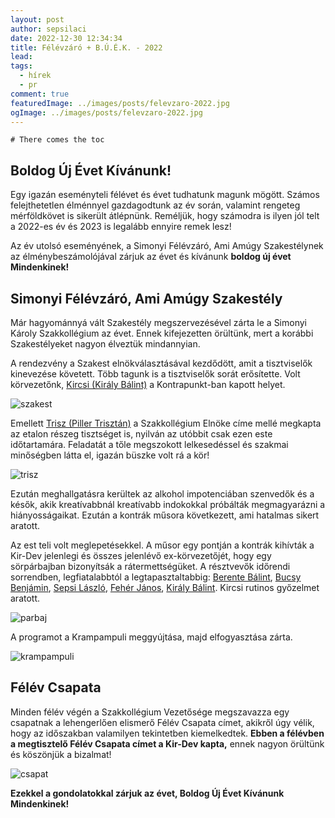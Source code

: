 ```yaml
---
layout: post
author: sepsilaci
date: 2022-12-30 12:34:34
title: Félévzáró + B.Ú.É.K. - 2022
lead:
tags:
  - hírek
  - pr
comment: true
featuredImage: ../images/posts/felevzaro-2022.jpg
ogImage: ../images/posts/felevzaro-2022.jpg
---
```


```toc
# There comes the toc
```

## Boldog Új Évet Kívánunk!

Egy igazán eseményteli félévet és évet tudhatunk magunk mögött. Számos felejthetetlen élménnyel gazdagodtunk az év során, valamint rengeteg mérföldkövet is sikerült átlépnünk. Reméljük, hogy számodra is ilyen jól telt a 2022-es év és 2023 is legalább ennyire remek lesz!

Az év utolsó eseményének, a Simonyi Félévzáró, Ami Amúgy Szakestélynek az élménybeszámolójával zárjuk az évet és kívánunk **boldog új évet Mindenkinek!**

## Simonyi Félévzáró, Ami Amúgy Szakestély

Már hagyománnyá vált Szakestély megszervezésével zárta le a Simonyi Károly Szakkollégium az évet. Ennek kifejezetten örültünk, mert a korábbi Szakestélyeket nagyon élveztük mindannyian.

A rendezvény a Szakest elnökválasztásával kezdődött, amit a tisztviselők kinevezése követett. Több tagunk is a tisztviselők sorát erősítette. Volt körvezetőnk, [Kircsi (Király Bálint)](https://pek.sch.bme.hu/profiles/kiraly96) a Kontrapunkt-ban kapott helyet.

![szakest](https://warp.sch.bme.hu/images/felevzaro-2)

Emellett [Trisz (Piller Trisztán)](https://pek.sch.bme.hu/profiles/triszt4n) a Szakkollégium Elnöke címe mellé megkapta az etalon részeg tisztséget is, nyilván az utóbbit csak ezen este időtartamára. Feladatát a tőle megszokott lelkesedéssel és szakmai minőségben látta el, igazán büszke volt rá a kör!

![trisz](https://warp.sch.bme.hu/images/trisz)

Ezután meghallgatásra kerültek az alkohol impotenciában szenvedők és a késők, akik kreatívabbnál kreatívabb indokokkal próbálták megmagyarázni a hiányosságaikat. Ezután a kontrák műsora következett, ami hatalmas sikert aratott.

Az est teli volt meglepetésekkel. A műsor egy pontján a kontrák kihívták a Kir-Dev jelenlegi és összes jelenlévő ex-körvezetőjét, hogy egy sörpárbajban bizonyítsák a rátermettségüket. A résztvevők időrendi sorrendben, legfiatalabbtól a legtapasztaltabbig: [Berente Bálint](https://pek.sch.bme.hu/profiles/berenteb), [Bucsy Benjámin](https://pek.sch.bme.hu/profiles/beni99), [Sepsi László](https://pek.sch.bme.hu/profiles/sepsilaci), [Fehér János](https://pek.sch.bme.hu/profiles/yeti), [Király Bálint](https://pek.sch.bme.hu/profiles/kiraly96).   Kircsi rutinos győzelmet aratott.

![parbaj](https://warp.sch.bme.hu/images/beerduel)

A programot a Krampampuli meggyújtása, majd elfogyasztása zárta.

![krampampuli](https://warp.sch.bme.hu/images/20221217_003356_simi-2)

## Félév Csapata

Minden félév végén a Szakkollégium Vezetősége megszavazza egy csapatnak a lehengerlően elismerő Félév Csapata címet, akikről úgy vélik, hogy az időszakban valamilyen tekintetben kiemelkedtek. **Ebben a félévben a megtisztelő Félév Csapata címet a Kir-Dev kapta,** ennek nagyon örültünk és köszönjük a bizalmat!

![csapat](https://warp.sch.bme.hu/images/csapat-2)


**Ezekkel a gondolatokkal zárjuk az évet, Boldog Új Évet Kívánunk Mindenkinek!**
